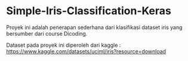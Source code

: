 # Simple-Iris-Classification-Keras

Proyek ini adalah penerapan sederhana dari klasifikasi dataset iris yang bersumber dari course Dicoding.

Dataset pada proyek ini diperoleh dari kaggle : https://www.kaggle.com/datasets/uciml/iris?resource=download
